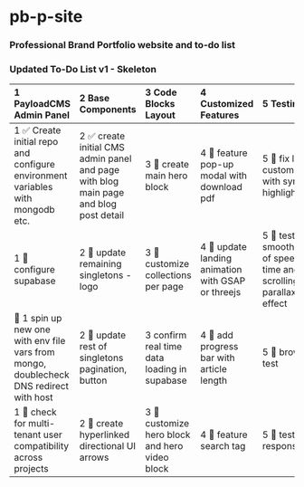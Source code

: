 # pb-p-site
### Professional Brand Portfolio website and to-do list
 
### Updated To-Do List v1 - Skeleton

| 1 PayloadCMS Admin Panel                                      | 2 Base Components                                                | 3 Code Blocks Layout                              | 4 Customized Features                      | 5 Testing                                               | 
| :----------------------------------------------------------- | :-------------------------------------------------------------- | :------------------------------------------------ | :-------------------------------------- | :----------------------------------------------------- | 
| 1 ✅ Create initial repo and configure environment variables with mongodb etc. | 2 ✅ create initial CMS admin panel and page with blog main page and blog post detail | 3 🔲 create main hero block                        | 4 🔲 feature pop-up modal with download pdf | 5 🔲 fix lexical customization with syntax highlighter |                               |
| 1 🔲 configure supabase                                                 | 2 🔲 update remaining singletons - logo                          | 3 🔲 customize collections per page                | 4 🔲 update landing animation with GSAP or threejs | 5 🔲 test smoothness of speed load time and scrolling for parallax effect |                               |
| 🔲 1 spin up new one with env file vars from mongo, doublecheck DNS redirect with host | 2 🔲 update rest of singletons pagination, button                | 3 confirm real time data loading in supabase                                           | 4 🔲 add progress bar with article length | 5 🔲 browser test                                      |                               |
| 1 🔲 check for multi-tenant user compatibility across projects | 2 🔲 create hyperlinked directional UI arrows                    | 3 🔲 customize hero block and hero video block    | 4 🔲 feature search tag                   | 5 🔲 test responsive                                    |                               